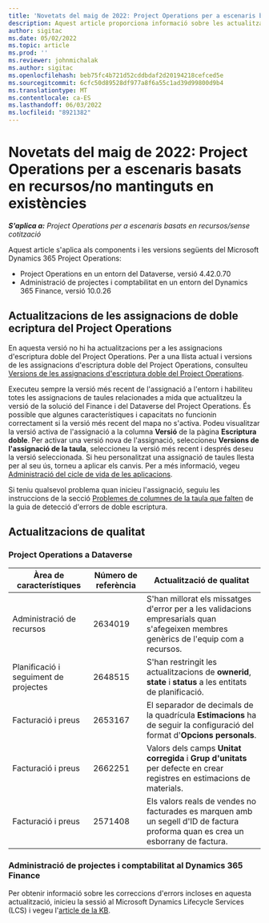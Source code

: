 ```yaml
---
title: 'Novetats del maig de 2022: Project Operations per a escenaris basats en recursos/no mantinguts en existències'
description: Aquest article proporciona informació sobre les actualitzacions de qualitat que estan disponibles a la versió de maig de 2022 del Microsoft Dynamics 365 Project Operations per a escenaris basats en recursos/no mantinguts en existències.
author: sigitac
ms.date: 05/02/2022
ms.topic: article
ms.prod: ''
ms.reviewer: johnmichalak
ms.author: sigitac
ms.openlocfilehash: beb75fc4b721d52cddbdaf2d20194218cefced5e
ms.sourcegitcommit: 6cfc50d89528df977a8f6a55c1ad39d99800d9b4
ms.translationtype: MT
ms.contentlocale: ca-ES
ms.lasthandoff: 06/03/2022
ms.locfileid: "8921382"
---
```

# <a name="whats-new-may-2022---project-operations-for-resourcenon-stocked-based-scenarios"></a>Novetats del maig de 2022: Project Operations per a escenaris basats en recursos/no mantinguts en existències

_**S'aplica a:** Project Operations per a escenaris basats en recursos/sense cotització_

Aquest article s'aplica als components i les versions següents del Microsoft Dynamics 365 Project Operations:

- Project Operations en un entorn del Dataverse, versió 4.42.0.70
- Administració de projectes i comptabilitat en un entorn del Dynamics 365 Finance, versió 10.0.26

## <a name="project-operations-dual-write-maps-updates"></a>Actualitzacions de les assignacions de doble ecriptura del Project Operations

En aquesta versió no hi ha actualitzacions per a les assignacions d'escriptura doble del Project Operations. Per a una llista actual i versions de les assignacions d'escriptura doble del Project Operations, consulteu [Versions de les assignacions d'escriptura doble del Project Operations](../environment/resource-dual-write-maps.md).

Executeu sempre la versió més recent de l'assignació a l'entorn i habiliteu totes les assignacions de taules relacionades a mida que actualitzeu la versió de la solució del Finance i del Dataverse del Project Operations. És possible que algunes característiques i capacitats no funcionin correctament si la versió més recent del mapa no s'activa. Podeu visualitzar la versió activa de l'assignació a la columna **Versió** de la pàgina **Escriptura doble**. Per activar una versió nova de l'assignació, seleccioneu **Versions de l'assignació de la taula**, seleccioneu la versió més recent i després deseu la versió seleccionada. Si heu personalitzat una assignació de taules llesta per al seu ús, torneu a aplicar els canvis. Per a més informació, vegeu [Administració del cicle de vida de les aplicacions](/dynamics365/fin-ops-core/dev-itpro/data-entities/dual-write/app-lifecycle-management).

Si teniu qualsevol problema quan inicieu l'assignació, seguiu les instruccions de la secció [Problemes de columnes de la taula que falten](/dynamics365/fin-ops-core/dev-itpro/data-entities/dual-write/dual-write-troubleshooting-finops-upgrades#missing-table-columns-issue-on-maps) de la guia de detecció d'errors de doble escriptura.

## <a name="quality-updates"></a>Actualitzacions de qualitat
### <a name="project-operations-on-dataverse"></a>Project Operations a Dataverse

| Àrea de característiques | Número de referència | Actualització de qualitat |
| --- | --- | --- |
| Administració de recursos | 2634019 | S'han millorat els missatges d'error per a les validacions empresarials quan s'afegeixen membres genèrics de l'equip com a recursos. |
| Planificació i seguiment de projectes | 2648515 | S'han restringit les actualitzacions de **ownerid**, **state** i **status** a les entitats de planificació. |
| Facturació i preus | 2653167 | El separador de decimals de la quadrícula **Estimacions** ha de seguir la configuració del format d'**Opcions personals**. |
| Facturació i preus| 2662251 | Valors dels camps **Unitat corregida** i **Grup d'unitats** per defecte en crear registres en estimacions de materials. |
| Facturació i preus| 2571408 | Els valors reals de vendes no facturades es marquen amb un segell d'ID de factura proforma quan es crea un esborrany de factura. |

### <a name="project-management-and-accounting-in-dynamics-365-finance"></a>Administració de projectes i comptabilitat al Dynamics 365 Finance

Per obtenir informació sobre les correccions d'errors incloses en aquesta actualització, inicieu la sessió al Microsoft Dynamics Lifecycle Services (LCS) i vegeu l'[article de la KB](https://fix.lcs.dynamics.com/Issue/Details?bugId=662864).
